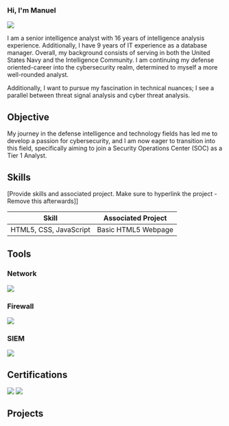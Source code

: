 ### Hi, I'm Manuel
<a href="www.linkedin.com/in/manuel-dominguez-70488b290
"><img src="https://img.shields.io/badge/-LinkedIn-0072b1?&style=for-the-badge&logo=linkedin&logoColor=white" /></a>

I am a senior intelligence analyst with 16 years of intelligence analysis experience. Additionally, I have 9 years of IT experience as a database manager. Overall, my background consists of serving in both the United States Navy and the Intelligence Community. I am continuing my defense oriented-career into the cybersecurity realm, determined to myself a more well-rounded analyst. 

Additionally, I want to pursue my fascination in technical nuances; I see a parallel between threat signal analysis and cyber threat analysis.

## Objective

My journey in the defense intelligence and technology fields has led me to develop a passion for cybersecurity, and I am now eager to transition into this field, specifically aiming to join a Security Operations Center (SOC) as a Tier 1 Analyst.

## Skills
[Provide skills and associated project. Make sure to hyperlink the project - Remove this afterwards]]

| Skill                                         | Associated Project         |
|-----------------------------------------------|----------------------------|
|HTML5, CSS, JavaScript                         |Basic HTML5 Webpage         |

## Tools

### Network
<div>
    <img src="https://img.shields.io/badge/-Wireshark-1679A7?&style=for-the-badge&logo=Wireshark&logoColor=white" />
</div>

### Firewall
<div>
    <img src="https://img.shields.io/badge/-pfSense-00A4EF?&style=for-the-badge&logo=pfSense&logoColor=white" />
</div>

### SIEM
<div>
    <img src="https://img.shields.io/badge/-Splunk-FF0000?&style=for-the-badge&logo=Splunk&logoColor=white" />
</div>

## Certifications
<div>
<img src="https://img.shields.io/badge/-Security%2B-FF0000?&style=for-the-badge&logo=CompTIA&logoColor=white" />
<img src="https://img.shields.io/badge/-CEH-006400?&style=for-the-badge&logo=EC&logoColor=white" />
</div>

## Projects
<!--
**DominCyber/DominCyber** is a ✨ _special_ ✨ repository because its `README.md` (this file) appears on your GitHub profile.


